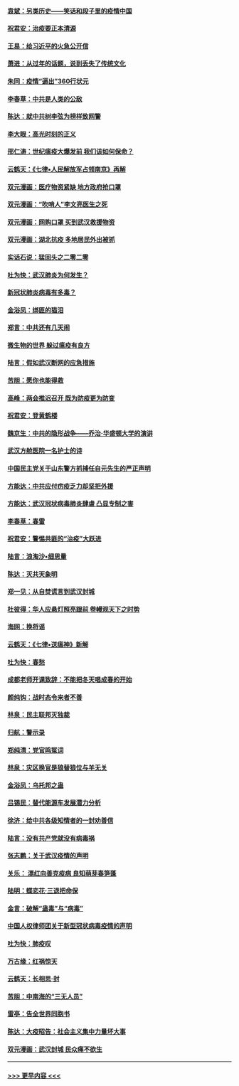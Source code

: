 #### [袁斌：另类历史——笑话和段子里的疫情中国](../pages/nsc993/n11889243.md?t=02232131) 
#### [祝君安：治疫要正本清源](../pages/nsc993/n11889085.md?t=02232131) 
#### [王易：给习近平的火急公开信](../pages/nsc993/n11888225.md?t=02232131) 
#### [萧进：从过年的话题，说到丢失了传统文化](../pages/nsc993/n11887732.md?t=02232131) 
#### [朱同：疫情“逼出”360行状元](../pages/nsc993/n11887678.md?t=02232131) 
#### [李春草：中共是人类的公敌](../pages/nsc993/n11887656.md?t=02232131) 
#### [陈达：就中共树李弦为榜样致网警](../pages/nsc993/n11887625.md?t=02232131) 
#### [李大眼：高光时刻的正义](../pages/nsc993/n11887585.md?t=02232131) 
#### [邢仁涛：世纪瘟疫大爆发前 我们该如何保命？](../pages/nsc993/n11887535.md?t=02232131) 
#### [云鹤天：《七律▪人民解放军占领南京》再解](../pages/nsc993/n11887524.md?t=02232131) 
#### [双元漫画：医疗物资紧缺 地方政府抢口罩](../pages/nsc993/n11884744.md?t=02232131) 
#### [双元漫画：“吹哨人”李文亮医生之死](../pages/nsc993/n11884705.md?t=02232131) 
#### [双元漫画：网购口罩 买到武汉救援物资](../pages/nsc993/n11884670.md?t=02232131) 
#### [双元漫画：湖北抗疫 多地居民外出被抓](../pages/nsc993/n11884643.md?t=02232131) 
#### [实话石说：猛回头之二零二零](../pages/nsc993/n11883968.md?t=02232131) 
#### [吐为快：武汉肺炎为何发生？](../pages/nsc993/n11882180.md?t=02232131) 
#### [新冠状肺炎病毒有多毒？](../pages/nsc993/n11881790.md?t=02232131) 
#### [金浴凤：绑匪的猫泪](../pages/nsc993/n11880664.md?t=02232131) 
#### [郑言：中共还有几天闹](../pages/nsc993/n11880645.md?t=02232131) 
#### [微生物的世界 躲过瘟疫有良方](../pages/nsc993/n11880492.md?t=02232131) 
#### [陆言：假如武汉断网的应急措施](../pages/nsc993/n11880619.md?t=02232131) 
#### [苦胆：愿你也能得救](../pages/nsc993/n11880601.md?t=02232131) 
#### [高峰：两会推迟召开  既为防疫更为防变](../pages/nsc993/n11879977.md?t=02232131) 
#### [祝君安：登黄鹤楼](../pages/nsc993/n11880583.md?t=02232131) 
#### [魏京生：中共的隐形战争——乔治‧华盛顿大学的演讲](../pages/nsc993/n11879765.md?t=02232131) 
#### [武汉方舱医院一名护士的诗](../pages/nsc993/n11878480.md?t=02232131) 
#### [中国民主党关于山东警方抓捕任自元先生的严正声明](../pages/nsc993/n11877506.md?t=02232131) 
#### [方能达：中共应付疠疫乏力却坚拒外援](../pages/nsc993/n11877497.md?t=02232131) 
#### [方能达：武汉冠状病毒肺炎肆虐 凸显专制之害](../pages/nsc993/n11877475.md?t=02232131) 
#### [李春草：春雷](../pages/nsc993/n11876287.md?t=02232131) 
#### [祝君安：警惕共匪的“治疫”大跃进](../pages/nsc993/n11876084.md?t=02232131) 
#### [陆言：浪淘沙•细思量](../pages/nsc993/n11876071.md?t=02232131) 
#### [陈达：灭共天象明](../pages/nsc993/n11876063.md?t=02232131) 
#### [郑一见：从自焚谎言到武汉封城](../pages/nsc993/n11875621.md?t=02232131) 
#### [杜彼得：华人应悬灯照亮跟前 卷幔观天下之时势](../pages/nsc993/n11874822.md?t=02232131) 
#### [海网：换将谣](../pages/nsc993/n11873712.md?t=02232131) 
#### [云鹤天：《七律▪送瘟神》新解](../pages/nsc993/n11873598.md?t=02232131) 
#### [吐为快：春愁](../pages/nsc993/n11872801.md?t=02232131) 
#### [成都老师开课致辞：不能把冬天唱成春的开始](../pages/nsc993/n11872653.md?t=02232131) 
#### [颜纯钩：战时态令来者不善](../pages/nsc993/n11872011.md?t=02232131) 
#### [林泉：民主联邦灭独裁](../pages/nsc993/n11870998.md?t=02232131) 
#### [归航：警示录](../pages/nsc993/n11870963.md?t=02232131) 
#### [郑纯清：党官鸣冤词](../pages/nsc993/n11870938.md?t=02232131) 
#### [林泉：灾区换官是狼替狼位与羊无关](../pages/nsc993/n11870896.md?t=02232131) 
#### [金浴凤：乌托邦之蛊](../pages/nsc993/n11870879.md?t=02232131) 
#### [吕锡民：替代能源车发展潜力分析](../pages/nsc993/n11870656.md?t=02232131) 
#### [徐济：给中共各级知情者的一封劝善信](../pages/nsc993/n11868561.md?t=02232131) 
#### [陆言：没有共产党就没有病毒祸](../pages/nsc993/n11868232.md?t=02232131) 
#### [张志鹏：关于武汉疫情的声明](../pages/nsc993/n11867182.md?t=02232131) 
#### [关乐： 漂红向善克疫病 良知萌芽春笋蓬](../pages/nsc993/n11865710.md?t=02232131) 
#### [陆明：蝶恋花‧三退把命保](../pages/nsc993/n11865673.md?t=02232131) 
#### [金言：破解“蛊毒”与“病毒”](../pages/nsc993/n11864103.md?t=02232131) 
#### [中国人权律师团关于新型冠状病毒疫情的声明](../pages/nsc993/n11864249.md?t=02232131) 
#### [吐为快：肺疫叹](../pages/nsc993/n11864027.md?t=02232131) 
#### [万古缘：红祸惊天](../pages/nsc993/n11864079.md?t=02232131) 
#### [云鹤天：长相思‧封](../pages/nsc993/n11864006.md?t=02232131) 
#### [苦胆：中南海的“三无人员”](../pages/nsc993/n11862997.md?t=02232131) 
#### [雷亭：告全世界同胞书](../pages/nsc993/n11862572.md?t=02232131) 
#### [陈达：大疫昭告：社会主义集中力量坏大事](../pages/nsc993/n11859419.md?t=02232131) 
#### [双元漫画：武汉封城 民众痛不欲生](../pages/nsc993/n11859287.md?t=02232131) 

----
#### [ >>> 更早内容 <<< ](../indexes/nsc993-earlier.md)
